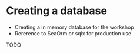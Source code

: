 # Creating a database

- Creating a in memory database for the workshop
- Rererence to SeaOrm or sqlx for production use

TODO
